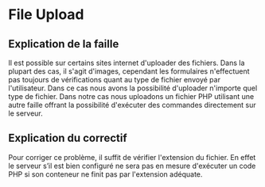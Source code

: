 # File Upload

## Explication de la faille

Il est possible sur certains sites internet d'uploader des fichiers. Dans la plupart des cas, il s'agit d'images, cependant les formulaires n'effectuent pas toujours de vérifications quant au type de fichier envoyé par l'utilisateur. Dans ce cas nous avons la possibilité d'uploader n'importe quel type de fichier.
Dans notre cas nous uploadons un fichier PHP utilisant une autre faille offrant la possibilité d'exécuter des commandes directement sur le serveur.

## Explication du correctif

Pour corriger ce problème, il suffit de vérifier l'extension du fichier. En effet le serveur s’il est bien configuré ne sera pas en mesure d'exécuter un code PHP si son conteneur ne finit pas par l'extension adéquate.
